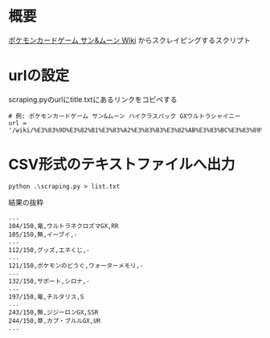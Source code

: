 # 概要

[ポケモンカードゲーム サン&ムーン Wiki](https://wiki.xn--rckteqa2e.com/wiki/%E3%83%9D%E3%82%B1%E3%83%A2%E3%83%B3%E3%82%AB%E3%83%BC%E3%83%89%E3%82%B2%E3%83%BC%E3%83%A0_%E3%82%B5%E3%83%B3%26%E3%83%A0%E3%83%BC%E3%83%B3) からスクレイピングするスクリプト

# urlの設定

scraping.pyのurlにtitle.txtにあるリンクをコピペする

```
# 例: ポケモンカードゲーム サン&ムーン ハイクラスパック GXウルトラシャイニー
url = '/wiki/%E3%83%9D%E3%82%B1%E3%83%A2%E3%83%B3%E3%82%AB%E3%83%BC%E3%83%89%E3%82%B2%E3%83%BC%E3%83%A0_%E3%82%B5%E3%83%B3%26%E3%83%A0%E3%83%BC%E3%83%B3_%E3%83%8F%E3%82%A4%E3%82%AF%E3%83%A9%E3%82%B9%E3%83%91%E3%83%83%E3%82%AF_GX%E3%82%A6%E3%83%AB%E3%83%88%E3%83%A9%E3%82%B7%E3%83%A3%E3%82%A4%E3%83%8B%E3%83%BC'
```

# CSV形式のテキストファイルへ出力

```
python .\scraping.py > list.txt
```

結果の抜粋

```
...
104/150,竜,ウルトラネクロズマGX,RR
105/150,無,イーブイ,-
...
112/150,グッズ,エネくじ,-
...
121/150,ポケモンのどうぐ,ウォーターメモリ,-
...
132/150,サポート,シロナ,-
...
197/150,竜,チルタリス,S
...
243/150,無,ジジーロンGX,SSR
244/150,草,カプ・ブルルGX,UR
...
```
